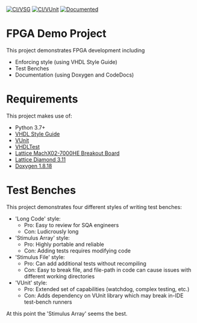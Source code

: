[![CI/VSG](https://github.com/Malcolmnixon/FpgaDemo/workflows/CI/VSG/badge.svg)](https://github.com/Malcolmnixon/FpgaDemo/commits/master) [![CI/VUnit](https://github.com/Malcolmnixon/FpgaDemo/workflows/CI/VUnit/badge.svg)](https://github.com/Malcolmnixon/FpgaDemo/commits/master) [![Documented](https://codedocs.xyz/Malcolmnixon/FpgaDemo.svg)](https://codedocs.xyz/Malcolmnixon/FpgaDemo/)

# FPGA Demo Project
This project demonstrates FPGA development including
- Enforcing style (using VHDL Style Guide)
- Test Benches
- Documentation (using Doxygen and CodeDocs)

# Requirements
This project makes use of:
- Python 3.7+
- [VHDL Style Guide](https://github.com/jeremiah-c-leary/vhdl-style-guide)
- [VUnit](https://vunit.github.io/)
- [VHDLTest](https://github.com/Malcolmnixon/VhdlTest)
- [Lattice MachX02-7000HE Breakout Board](https://www.latticesemi.com/en/Products/DevelopmentBoardsAndKits/MachXO2BreakoutBoard)
- [Lattice Diamond 3.11](http://www.latticesemi.com/latticediamond)
- [Doxygen 1.8.18](https://www.doxygen.nl/index.html)

# Test Benches
This project demonstrates four different styles of writing test benches:
- 'Long Code' style:
  - Pro: Easy to review for SQA engineers
  - Con: Ludicrously long
- 'Stimulus Array' style:
  - Pro: Highly portable and reliable
  - Con: Adding tests requires modifying code
- 'Stimulus File' style:
  - Pro: Can add additional tests without recompiling
  - Con: Easy to break file, and file-path in code can cause issues with different working directories
- 'VUnit' style:
  - Pro: Extended set of capabilities (watchdog, complex testing, etc.)
  - Con: Adds dependency on VUnit library which may break in-IDE test-bench runners
  
At this point the 'Stimulus Array' seems the best.
